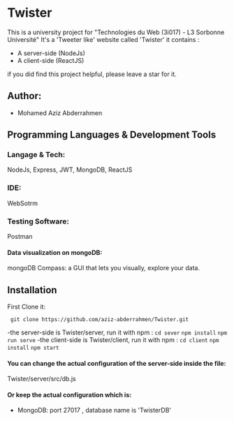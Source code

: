 # Twister
This is a university project for "Technologies du Web (3i017) - L3 Sorbonne Université" 
It's a 'Tweeter like' website called 'Twister'
it contains :
- A server-side (NodeJs)
- A client-side (ReactJS)

if you did find this project helpful, please leave a star for it.

## Author:
- Mohamed Aziz Abderrahmen

## Programming Languages & Development Tools
### Langage & Tech: 
NodeJs, Express, JWT, MongoDB, ReactJS

### IDE:
WebSotrm


### Testing Software:
Postman 


#### Data visualization on mongoDB:
mongoDB Compass: a GUI that lets you visually, explore your data.


## Installation
First Clone it:
```
 git clone https://github.com/aziz-abderrahmen/Twister.git
```
-the server-side is Twister/server, run it with npm :
	```cd sever```
	```npm install```
	```npm run serve```
-the client-side is Twister/client, run it with npm :
	```cd client```
	```npm install```
	```npm start```

#### You can change the actual configuration of the server-side inside the file: 
Twister/server/src/db.js

#### Or keep the actual configuration which is:
- MongoDB: port 27017 , database name is 'TwisterDB'


